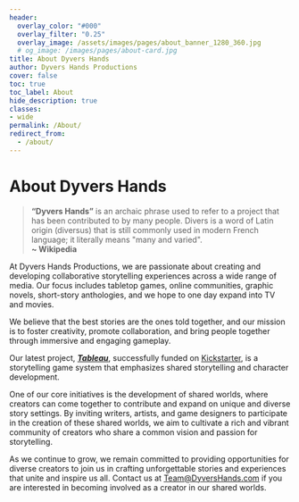 ```yaml
---
header:
  overlay_color: "#000"
  overlay_filter: "0.25"
  overlay_image: /assets/images/pages/about_banner_1280_360.jpg
  # og_image: /images/pages/about-card.jpg
title: About Dyvers Hands
author: Dyvers Hands Productions
cover: false
toc: true
toc_label: About
hide_description: true
classes:
- wide
permalink: /About/
redirect_from:
  - /about/
---
```


# About Dyvers Hands

> **“Dyvers Hands”** is an archaic phrase used to refer to a project that has been contributed to by many people. Divers is a word of Latin origin (diversus) that is still commonly used in modern French language; it literally means "many and varied".<br/> **~ Wikipedia**

At Dyvers Hands Productions, we are passionate about creating and developing collaborative storytelling experiences across a wide range of media. Our focus includes tabletop games, online communities, graphic novels, short-story anthologies, and we hope to one day expand into TV and movies.

We believe that the best stories are the ones told together, and our mission is to foster creativity, promote collaboration, and bring people together through immersive and engaging gameplay.

Our latest project, [***Tableau***](/Tableau), successfully funded on [Kickstarter](https://www.kickstarter.com/projects/christophera/tableau-twilight-road-and-gate-watch-playsets-quickstarter?ref=7c3fvi), is a storytelling game system that emphasizes shared storytelling and character development.

One of our core initiatives is the development of shared worlds, where creators can come together to contribute and expand on unique and diverse story settings. By inviting writers, artists, and game designers to participate in the creation of these shared worlds, we aim to cultivate a rich and vibrant community of creators who share a common vision and passion for storytelling.

As we continue to grow, we remain committed to providing opportunities for diverse creators to join us in crafting unforgettable stories and experiences that unite and inspire us all. Contact us at [Team@DyversHands.com](mailto:Team@DyversHands.com) if you are interested in becoming involved as a creator in our shared worlds.
